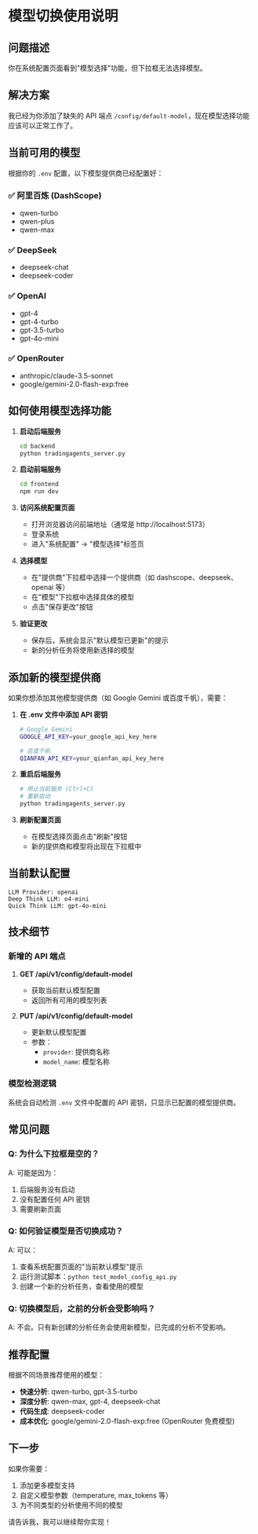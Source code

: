 # 模型切换使用说明

## 问题描述
你在系统配置页面看到"模型选择"功能，但下拉框无法选择模型。

## 解决方案
我已经为你添加了缺失的 API 端点 `/config/default-model`，现在模型选择功能应该可以正常工作了。

## 当前可用的模型

根据你的 `.env` 配置，以下模型提供商已经配置好：

### ✅ 阿里百炼 (DashScope)
- qwen-turbo
- qwen-plus
- qwen-max

### ✅ DeepSeek
- deepseek-chat
- deepseek-coder

### ✅ OpenAI
- gpt-4
- gpt-4-turbo
- gpt-3.5-turbo
- gpt-4o-mini

### ✅ OpenRouter
- anthropic/claude-3.5-sonnet
- google/gemini-2.0-flash-exp:free

## 如何使用模型选择功能

1. **启动后端服务**
   ```bash
   cd backend
   python tradingagents_server.py
   ```

2. **启动前端服务**
   ```bash
   cd frontend
   npm run dev
   ```

3. **访问系统配置页面**
   - 打开浏览器访问前端地址（通常是 http://localhost:5173）
   - 登录系统
   - 进入"系统配置" -> "模型选择"标签页

4. **选择模型**
   - 在"提供商"下拉框中选择一个提供商（如 dashscope、deepseek、openai 等）
   - 在"模型"下拉框中选择具体的模型
   - 点击"保存更改"按钮

5. **验证更改**
   - 保存后，系统会显示"默认模型已更新"的提示
   - 新的分析任务将使用新选择的模型

## 添加新的模型提供商

如果你想添加其他模型提供商（如 Google Gemini 或百度千帆），需要：

1. **在 .env 文件中添加 API 密钥**
   ```bash
   # Google Gemini
   GOOGLE_API_KEY=your_google_api_key_here
   
   # 百度千帆
   QIANFAN_API_KEY=your_qianfan_api_key_here
   ```

2. **重启后端服务**
   ```bash
   # 停止当前服务 (Ctrl+C)
   # 重新启动
   python tradingagents_server.py
   ```

3. **刷新配置页面**
   - 在模型选择页面点击"刷新"按钮
   - 新的提供商和模型将出现在下拉框中

## 当前默认配置

```
LLM Provider: openai
Deep Think LLM: o4-mini
Quick Think LLM: gpt-4o-mini
```

## 技术细节

### 新增的 API 端点

1. **GET /api/v1/config/default-model**
   - 获取当前默认模型配置
   - 返回所有可用的模型列表

2. **PUT /api/v1/config/default-model**
   - 更新默认模型配置
   - 参数：
     - `provider`: 提供商名称
     - `model_name`: 模型名称

### 模型检测逻辑

系统会自动检测 `.env` 文件中配置的 API 密钥，只显示已配置的模型提供商。

## 常见问题

### Q: 为什么下拉框是空的？
A: 可能是因为：
1. 后端服务没有启动
2. 没有配置任何 API 密钥
3. 需要刷新页面

### Q: 如何验证模型是否切换成功？
A: 可以：
1. 查看系统配置页面的"当前默认模型"提示
2. 运行测试脚本：`python test_model_config_api.py`
3. 创建一个新的分析任务，查看使用的模型

### Q: 切换模型后，之前的分析会受影响吗？
A: 不会。只有新创建的分析任务会使用新模型，已完成的分析不受影响。

## 推荐配置

根据不同场景推荐使用的模型：

- **快速分析**: qwen-turbo, gpt-3.5-turbo
- **深度分析**: qwen-max, gpt-4, deepseek-chat
- **代码生成**: deepseek-coder
- **成本优化**: google/gemini-2.0-flash-exp:free (OpenRouter 免费模型)

## 下一步

如果你需要：
1. 添加更多模型支持
2. 自定义模型参数（temperature, max_tokens 等）
3. 为不同类型的分析使用不同的模型

请告诉我，我可以继续帮你实现！
